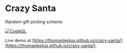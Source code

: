 # Crazy Santa

Random gift picking scheme

[![CodeQL](https://github.com/thomasleplus/crazy-santa/workflows/CodeQL/badge.svg)](https://github.com/thomasleplus/crazy-santa/actions?query=workflow:"CodeQL")

Live demo at [https://thomasleplus.github.io/crazy-santa/](https://thomasleplus.github.io/crazy-santa/).
